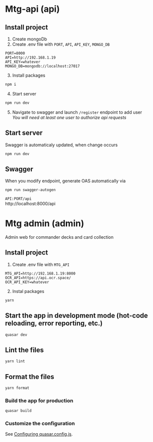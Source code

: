 # Mtg-api (api)

## Install project

1. Create mongoDb
2. Create .env file with `PORT`, `API`, `API_KEY`, `MONGO_DB`

```
PORT=8000
API=http://192.168.1.19
API_KEY=whatever
MONGO_DB=mongodb://localhost:27017
```

3. Install packages

```bash
npm i
```

4. Start server

```bash
npm run dev
```

5. Navigate to swagger and launch `/register` endpoint to add user  
   _You will need at least one user to authorize api requests_

## Start server

Swagger is automaticaly updated, when change occurs

```bash
npm run dev
```

## Swagger

When you modify endpoint, generate OAS automatically via

```bash
npm run swagger-autogen
```

`API:PORT/api`  
http://localhost:8000/api

# Mtg admin (admin)

Admin web for commander decks and card collection

## Install project

1. Create .env file with `MTG_API`

```
MTG_API=http://192.168.1.19:8000
OCR_API=https://api.ocr.space/
OCR_API_KEY=whatever
```

2. Instal packages

```bash
yarn
```

## Start the app in development mode (hot-code reloading, error reporting, etc.)

```bash
quasar dev
```

## Lint the files

```bash
yarn lint
```

## Format the files

```bash
yarn format
```

### Build the app for production

```bash
quasar build
```

### Customize the configuration

See [Configuring quasar.config.js](https://v2.quasar.dev/quasar-cli-vite/quasar-config-js).
